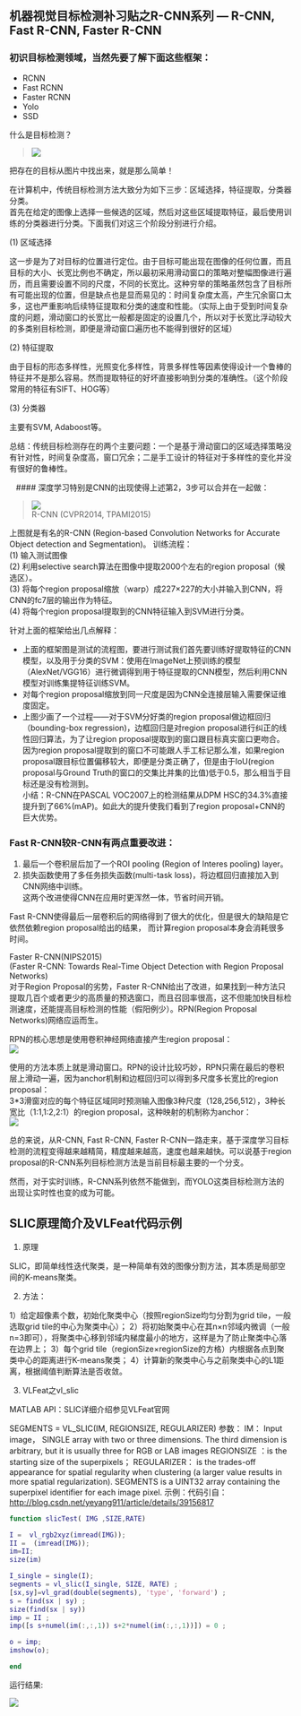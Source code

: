 ## 机器视觉目标检测补习贴之R-CNN系列 — R-CNN, Fast R-CNN, Faster R-CNN  
  
  ### 初识目标检测领域，当然先要了解下面这些框架：  
* RCNN  
* Fast RCNN  
* Faster RCNN  
* Yolo  
* SSD  

什么是目标检测？  
> ![](Resources/2017110502.png)
  
  把存在的目标从图片中找出来，就是那么简单！
  
在计算机中，传统目标检测方法大致分为如下三步：区域选择，特征提取，分类器分类。  
首先在给定的图像上选择一些候选的区域，然后对这些区域提取特征，最后使用训练的分类器进行分类。下面我们对这三个阶段分别进行介绍。
  
(1) 区域选择  
  
这一步是为了对目标的位置进行定位。由于目标可能出现在图像的任何位置，而且目标的大小、长宽比例也不确定，所以最初采用滑动窗口的策略对整幅图像进行遍历，而且需要设置不同的尺度，不同的长宽比。这种穷举的策略虽然包含了目标所有可能出现的位置，但是缺点也是显而易见的：时间复杂度太高，产生冗余窗口太多，这也严重影响后续特征提取和分类的速度和性能。（实际上由于受到时间复杂度的问题，滑动窗口的长宽比一般都是固定的设置几个，所以对于长宽比浮动较大的多类别目标检测，即便是滑动窗口遍历也不能得到很好的区域）  

(2) 特征提取  

由于目标的形态多样性，光照变化多样性，背景多样性等因素使得设计一个鲁棒的特征并不是那么容易。然而提取特征的好坏直接影响到分类的准确性。（这个阶段常用的特征有SIFT、HOG等）  

(3) 分类器  

主要有SVM, Adaboost等。  
 

总结：传统目标检测存在的两个主要问题：一个是基于滑动窗口的区域选择策略没有针对性，时间复杂度高，窗口冗余；二是手工设计的特征对于多样性的变化并没有很好的鲁棒性。  
  
    #### 深度学习特别是CNN的出现使得上述第2，3步可以合并在一起做：  
      
> ![](Resources/2017110503.jpg)   
      R-CNN (CVPR2014, TPAMI2015)  


上图就是有名的R-CNN (Region-based Convolution Networks for Accurate Object detection and Segmentation)。
训练流程：  
(1) 输入测试图像  
(2) 利用selective search算法在图像中提取2000个左右的region proposal（候选区）。  
(3) 将每个region proposal缩放（warp）成227×227的大小并输入到CNN，将CNN的fc7层的输出作为特征。  
(4) 将每个region proposal提取到的CNN特征输入到SVM进行分类。  
      
  
  针对上面的框架给出几点解释：  
* 上面的框架图是测试的流程图，要进行测试我们首先要训练好提取特征的CNN模型，以及用于分类的SVM：使用在ImageNet上预训练的模型（AlexNet/VGG16）进行微调得到用于特征提取的CNN模型，然后利用CNN模型对训练集提特征训练SVM。  
* 对每个region proposal缩放到同一尺度是因为CNN全连接层输入需要保证维度固定。  
* 上图少画了一个过程——对于SVM分好类的region proposal做边框回归（bounding-box regression)，边框回归是对region proposal进行纠正的线性回归算法，为了让region proposal提取到的窗口跟目标真实窗口更吻合。因为region proposal提取到的窗口不可能跟人手工标记那么准，如果region proposal跟目标位置偏移较大，即便是分类正确了，但是由于IoU(region proposal与Ground Truth的窗口的交集比并集的比值)低于0.5，那么相当于目标还是没有检测到。  
小结：R-CNN在PASCAL VOC2007上的检测结果从DPM HSC的34.3%直接提升到了66%(mAP)。如此大的提升使我们看到了region proposal+CNN的巨大优势。  

  
### Fast R-CNN较R-CNN有两点重要改进：  
1. 最后一个卷积层后加了一个ROI pooling (Region of Interes pooling) layer。  
2. 损失函数使用了多任务损失函数(multi-task loss)，将边框回归直接加入到CNN网络中训练。  
这两个改进使得CNN在应用时更浑然一体，节省时间开销。  

Fast R-CNN使得最后一层卷积后的网络得到了很大的优化，但是很大的缺陷是它依然依赖region proposal给出的结果， 而计算region proposal本身会消耗很多时间。  
 

Faster R-CNN(NIPS2015)  
(Faster R-CNN: Towards Real-Time Object Detection with Region Proposal Networks)  
对于Region Proposal的劣势，Faster R-CNN给出了改进，如果找到一种方法只提取几百个或者更少的高质量的预选窗口，而且召回率很高，这不但能加快目标检测速度，还能提高目标检测的性能（假阳例少）。RPN(Region Proposal Networks)网络应运而生。  

RPN的核心思想是使用卷积神经网络直接产生region proposal：  
![](Resources/2017110504.png)  
  
  使用的方法本质上就是滑动窗口。RPN的设计比较巧妙，RPN只需在最后的卷积层上滑动一遍，因为anchor机制和边框回归可以得到多尺度多长宽比的region proposal：  
3*3滑窗对应的每个特征区域同时预测输入图像3种尺度（128,256,512），3种长宽比（1:1,1:2,2:1）的region proposal，这种映射的机制称为anchor：  
![](Resources/2017110506.png)   

总的来说，从R-CNN, Fast R-CNN, Faster R-CNN一路走来，基于深度学习目标检测的流程变得越来越精简，精度越来越高，速度也越来越快。可以说基于region proposal的R-CNN系列目标检测方法是当前目标最主要的一个分支。  
 

然而，对于实时训练，R-CNN系列依然不能做到，而YOLO这类目标检测方法的出现让实时性也变的成为可能。

## 
## SLIC原理简介及VLFeat代码示例  
1. 原理  

SLIC，即简单线性迭代聚类，是一种简单有效的图像分割方法，其本质是局部空间的K-means聚类。

2. 方法：  

1）给定超像素个数，初始化聚类中心（按照regionSize均匀分割为grid tile，一般选取grid tile的中心为聚类中心）； 
2）将初始聚类中心在其n×n邻域内微调（一般n=3即可），将聚类中心移到邻域内梯度最小的地方，这样是为了防止聚类中心落在边界上； 
3）每个grid tile（regionSize×regionSize的方格）内根据各点到聚类中心的距离进行K-means聚类； 
4）计算新的聚类中心与之前聚类中心的L1距离，根据阈值判断算法是否收敛。

3. VLFeat之vl_slic

MATLAB API：SLIC详细介绍参见VLFeat官网

SEGMENTS = VL_SLIC(IM, REGIONSIZE, REGULARIZER) 
参数： 
IM： Input image， SINGLE array with two or three dimensions. The third dimension is arbitrary, but it is usually three for RGB or LAB images 
REGIONSIZE ：is the starting size of the superpixels； 
REGULARIZER： is the trades-off appearance for spatial regularity when clustering (a larger value results in more spatial regularization). 
SEGMENTS is a UINT32 array containing the superpixel identifier for each image pixel.
示例：代码引自：http://blog.csdn.net/yeyang911/article/details/39156817
```matlab
function slicTest( IMG ,SIZE,RATE)

I =  vl_rgb2xyz(imread(IMG));
II =  (imread(IMG));
im=II;
size(im)

I_single = single(I);
segments = vl_slic(I_single, SIZE, RATE) ;
[sx,sy]=vl_grad(double(segments), 'type', 'forward') ;
s = find(sx | sy) ;
size(find(sx | sy))
imp = II ;
imp([s s+numel(im(:,:,1)) s+2*numel(im(:,:,1))]) = 0 ;

o = imp;
imshow(o);

end
```
运行结果:  

![](Resources/2017110501.png)
